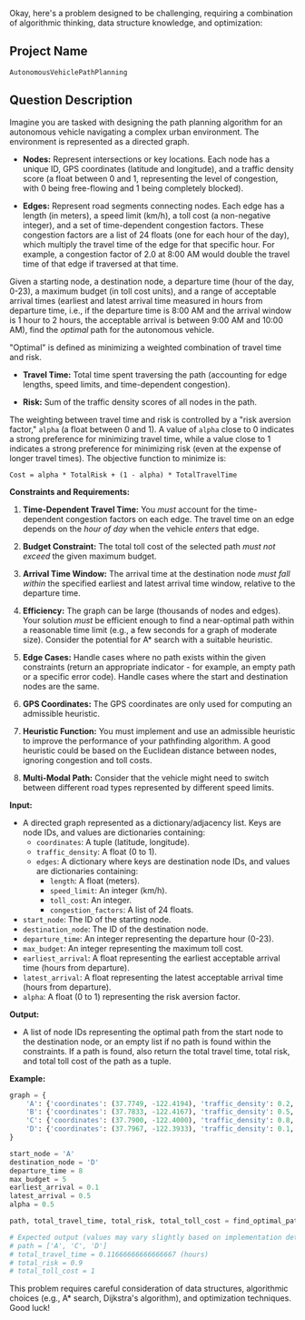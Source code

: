 Okay, here's a problem designed to be challenging, requiring a combination of algorithmic thinking, data structure knowledge, and optimization:

## Project Name

`AutonomousVehiclePathPlanning`

## Question Description

Imagine you are tasked with designing the path planning algorithm for an autonomous vehicle navigating a complex urban environment. The environment is represented as a directed graph.

*   **Nodes:** Represent intersections or key locations. Each node has a unique ID, GPS coordinates (latitude and longitude), and a traffic density score (a float between 0 and 1, representing the level of congestion, with 0 being free-flowing and 1 being completely blocked).

*   **Edges:** Represent road segments connecting nodes. Each edge has a length (in meters), a speed limit (km/h), a toll cost (a non-negative integer), and a set of time-dependent congestion factors. These congestion factors are a list of 24 floats (one for each hour of the day), which multiply the travel time of the edge for that specific hour.  For example, a congestion factor of 2.0 at 8:00 AM would double the travel time of that edge if traversed at that time.

Given a starting node, a destination node, a departure time (hour of the day, 0-23), a maximum budget (in toll cost units), and a range of acceptable arrival times (earliest and latest arrival time measured in hours from departure time, i.e., if the departure time is 8:00 AM and the arrival window is 1 hour to 2 hours, the acceptable arrival is between 9:00 AM and 10:00 AM), find the *optimal* path for the autonomous vehicle.

"Optimal" is defined as minimizing a weighted combination of travel time and risk.

*   **Travel Time:**  Total time spent traversing the path (accounting for edge lengths, speed limits, and time-dependent congestion).

*   **Risk:**  Sum of the traffic density scores of all nodes in the path.

The weighting between travel time and risk is controlled by a "risk aversion factor," `alpha` (a float between 0 and 1).  A value of `alpha` close to 0 indicates a strong preference for minimizing travel time, while a value close to 1 indicates a strong preference for minimizing risk (even at the expense of longer travel times).  The objective function to minimize is:

`Cost = alpha * TotalRisk + (1 - alpha) * TotalTravelTime`

**Constraints and Requirements:**

1.  **Time-Dependent Travel Time:**  You *must* account for the time-dependent congestion factors on each edge.  The travel time on an edge depends on the *hour of day* when the vehicle *enters* that edge.

2.  **Budget Constraint:** The total toll cost of the selected path *must not exceed* the given maximum budget.

3.  **Arrival Time Window:**  The arrival time at the destination node *must fall within* the specified earliest and latest arrival time window, relative to the departure time.

4.  **Efficiency:** The graph can be large (thousands of nodes and edges). Your solution *must* be efficient enough to find a near-optimal path within a reasonable time limit (e.g., a few seconds for a graph of moderate size). Consider the potential for A\* search with a suitable heuristic.

5.  **Edge Cases:** Handle cases where no path exists within the given constraints (return an appropriate indicator - for example, an empty path or a specific error code). Handle cases where the start and destination nodes are the same.

6.  **GPS Coordinates:** The GPS coordinates are only used for computing an admissible heuristic.

7.  **Heuristic Function:** You must implement and use an admissible heuristic to improve the performance of your pathfinding algorithm. A good heuristic could be based on the Euclidean distance between nodes, ignoring congestion and toll costs.
8.  **Multi-Modal Path:** Consider that the vehicle might need to switch between different road types represented by different speed limits.

**Input:**

*   A directed graph represented as a dictionary/adjacency list.  Keys are node IDs, and values are dictionaries containing:
    *   `coordinates`: A tuple (latitude, longitude).
    *   `traffic_density`: A float (0 to 1).
    *   `edges`: A dictionary where keys are destination node IDs, and values are dictionaries containing:
        *   `length`: A float (meters).
        *   `speed_limit`: An integer (km/h).
        *   `toll_cost`: An integer.
        *   `congestion_factors`: A list of 24 floats.
*   `start_node`: The ID of the starting node.
*   `destination_node`: The ID of the destination node.
*   `departure_time`: An integer representing the departure hour (0-23).
*   `max_budget`: An integer representing the maximum toll cost.
*   `earliest_arrival`: A float representing the earliest acceptable arrival time (hours from departure).
*   `latest_arrival`: A float representing the latest acceptable arrival time (hours from departure).
*   `alpha`: A float (0 to 1) representing the risk aversion factor.

**Output:**

*   A list of node IDs representing the optimal path from the start node to the destination node, or an empty list if no path is found within the constraints. If a path is found, also return the total travel time, total risk, and total toll cost of the path as a tuple.

**Example:**

```python
graph = {
    'A': {'coordinates': (37.7749, -122.4194), 'traffic_density': 0.2, 'edges': {'B': {'length': 5000, 'speed_limit': 50, 'toll_cost': 2, 'congestion_factors': [1.0] * 24}, 'C': {'length': 3000, 'speed_limit': 30, 'toll_cost': 1, 'congestion_factors': [1.0] * 24}}},
    'B': {'coordinates': (37.7833, -122.4167), 'traffic_density': 0.5, 'edges': {'D': {'length': 4000, 'speed_limit': 40, 'toll_cost': 3, 'congestion_factors': [1.0] * 24}}},
    'C': {'coordinates': (37.7900, -122.4000), 'traffic_density': 0.8, 'edges': {'D': {'length': 2000, 'speed_limit': 60, 'toll_cost': 0, 'congestion_factors': [1.0] * 24}}},
    'D': {'coordinates': (37.7967, -122.3933), 'traffic_density': 0.1, 'edges': {}}
}

start_node = 'A'
destination_node = 'D'
departure_time = 8
max_budget = 5
earliest_arrival = 0.1
latest_arrival = 0.5
alpha = 0.5

path, total_travel_time, total_risk, total_toll_cost = find_optimal_path(graph, start_node, destination_node, departure_time, max_budget, earliest_arrival, latest_arrival, alpha)

# Expected output (values may vary slightly based on implementation details):
# path = ['A', 'C', 'D']
# total_travel_time = 0.11666666666666667 (hours)
# total_risk = 0.9
# total_toll_cost = 1
```

This problem requires careful consideration of data structures, algorithmic choices (e.g., A\* search, Dijkstra's algorithm), and optimization techniques. Good luck!
